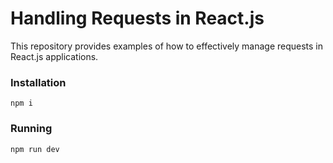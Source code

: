 # Handling Requests in React.js

This repository provides examples of how to effectively manage requests in React.js applications.

### Installation
`npm i`

### Running
`npm run dev`